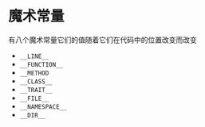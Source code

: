 # 魔术常量

有八个魔术常量它们的值随着它们在代码中的位置改变而改变


+ `__LINE__`
+ `__FUNCTION__`
+ `__METHOD`
+ `__CLASS__`
+ `__TRAIT__`
+ `__FILE__`
+ `__NAMESPACE__`
+ `__DIR__`